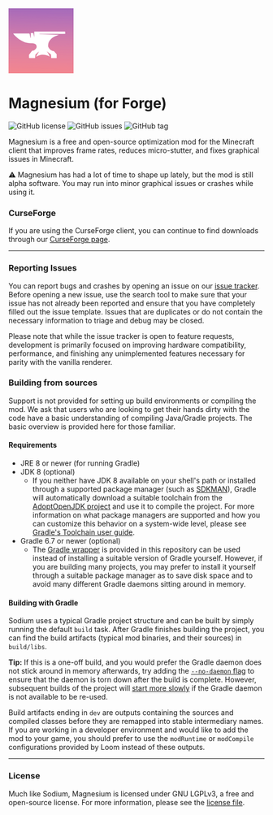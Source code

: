 <img src="src/main/resources/assets/sodium/icon.png" width="128">

# Magnesium (for Forge)
![GitHub license](https://img.shields.io/github/license/Someone-Else-Was-Taken/Magnesium.svg)
![GitHub issues](https://img.shields.io/github/issues/Someone-Else-Was-Taken/Magnesium.svg)
![GitHub tag](https://img.shields.io/github/tag/Someone-Else-Was-Taken/Magnesium.svg)

Magnesium is a free and open-source optimization mod for the Minecraft client that improves frame rates, reduces
micro-stutter, and fixes graphical issues in Minecraft. 

:warning: Magnesium has had a lot of time to shape up lately, but the mod is still alpha software. You may run into minor
graphical issues or crashes while using it. 

### CurseForge


If you are using the CurseForge client, you can continue to find downloads through our
[CurseForge page](https://www.curseforge.com/minecraft/mc-mods/sodium-reforged). 

---

### Reporting Issues

You can report bugs and crashes by opening an issue on our [issue tracker](https://github.com/Someone-Else-Was-Taken/Magnesium/issues).
Before opening a new issue, use the search tool to make sure that your issue has not already been reported and ensure
that you have completely filled out the issue template. Issues that are duplicates or do not contain the necessary
information to triage and debug may be closed. 

Please note that while the issue tracker is open to feature requests, development is primarily focused on
improving hardware compatibility, performance, and finishing any unimplemented features necessary for parity with
the vanilla renderer.


### Building from sources

Support is not provided for setting up build environments or compiling the mod. We ask that
users who are looking to get their hands dirty with the code have a basic understanding of compiling Java/Gradle
projects. The basic overview is provided here for those familiar.

#### Requirements

- JRE 8 or newer (for running Gradle)
- JDK 8 (optional)
  - If you neither have JDK 8 available on your shell's path or installed through a supported package manager (such as
[SDKMAN](https://sdkman.io)), Gradle will automatically download a suitable toolchain from the [AdoptOpenJDK project](https://adoptopenjdk.net/)
and use it to compile the project. For more information on what package managers are supported and how you can
customize this behavior on a system-wide level, please see [Gradle's Toolchain user guide](https://docs.gradle.org/current/userguide/toolchains.html).
- Gradle 6.7 or newer (optional)
  - The [Gradle wrapper](https://docs.gradle.org/current/userguide/gradle_wrapper.html#sec:using_wrapper) is provided in
    this repository can be used instead of installing a suitable version of Gradle yourself. However, if you are building
    many projects, you may prefer to install it yourself through a suitable package manager as to save disk space and to
    avoid many different Gradle daemons sitting around in memory.

#### Building with Gradle

Sodium uses a typical Gradle project structure and can be built by simply running the default `build` task. After Gradle
finishes building the project, you can find the build artifacts (typical mod binaries, and their sources) in
`build/libs`.

**Tip:** If this is a one-off build, and you would prefer the Gradle daemon does not stick around in memory afterwards,
try adding the [`--no-daemon` flag](https://docs.gradle.org/current/userguide/gradle_daemon.html#sec:disabling_the_daemon)
to ensure that the daemon is torn down after the build is complete. However, subsequent builds of the project will
[start more slowly](https://docs.gradle.org/current/userguide/gradle_daemon.html#sec:why_the_daemon) if the Gradle
daemon is not available to be re-used.


Build artifacts ending in `dev` are outputs containing the sources and compiled classes
before they are remapped into stable intermediary names. If you are working in a developer environment and would
like to add the mod to your game, you should prefer to use the `modRuntime` or `modCompile` configurations provided by
Loom instead of these outputs.

---
### License

Much like Sodium, Magnesium is licensed under GNU LGPLv3, a free and open-source license. For more information, please see the
[license file](https://github.com/Someone-Else-Was-Taken/Magnesium/blob/1.18.x/dev/LICENSE.txt).
